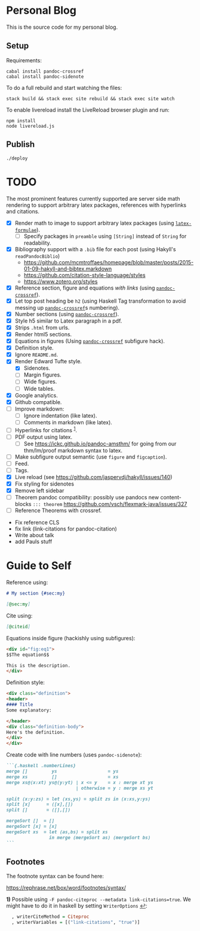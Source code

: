 
# Personal Blog

This is the source code for my personal blog.

## Setup

Requirements:

```
cabal install pandoc-crossref
cabal install pandoc-sidenote
```

To do a full rebuild and start watching the files:

```
stack build && stack exec site rebuild && stack exec site watch
```

To enable livereload install the LiveReload browser plugin and run:
```
npm install
node livereload.js
```

## Publish

```
./deploy
```

# TODO

The most prominent features currently supported are server side math rendering to support arbitrary latex packages, references with hyperlinks and citations.

- [x] Render math to image to support arbitrary latex packages (using [`latex-formulae`](https://github.com/liamoc/latex-formulae)).
  - [ ] Specify packages in `preamble` using `[String]` instead of `String` for readability.
- [x] Bibliography support with a `.bib` file for each post (using Hakyll's `readPandocBiblio`)
  - https://github.com/mcmtroffaes/homepage/blob/master/posts/2015-01-09-hakyll-and-bibtex.markdown
  - https://github.com/citation-style-language/styles
  - https://www.zotero.org/styles
- [x] Reference section, figure and equations *with links* (using [`pandoc-crossref`](https://lierdakil.github.io/pandoc-crossref/)).
- [x] Let top post heading be `h2` (using Haskell Tag transformation to avoid messing up [`pandoc-crossref`]s numbering).
- [x] Number sections (using [`pandoc-crossref`]).
- [x] Style h5 similar to Latex paragraph in a pdf.
- [x] Strips `.html` from urls.
- [x] Render html5 sections.
- [x] Equations in figures (Using [`pandoc-crossref`] subfigure hack).
- [x] Definition style.
- [x] Ignore `README.md`.
- [x] Render Edward Tufte style.
  - [x] Sidenotes.
  - [ ] Margin figures.
  - [ ] Wide figures.
  - [ ] Wide tables.
- [x] Google analytics.
- [x] Github compatible.
- [ ] Improve markdown:
  - [ ] Ignore indentation (like latex).
  - [ ] Comments in markdown (like latex).
- [ ] Hyperlinks for citations <sup id="a1">[1](#link-citation-footnote)</sup>.
- [ ] PDF output using latex.
  - [ ] See https://ickc.github.io/pandoc-amsthm/ for going from our thm/lm/proof markdown syntax to latex.
- [ ] Make subfigure output semantic (use `figure` and `figcaption`).
- [ ] Feed.
- [ ] Tags.
- [x] Live reload (see https://github.com/jaspervdj/hakyll/issues/140)
- [x] Fix styling for sidenotes
- [x] Remove left sidebar
- [ ] Theorem pandoc compatibility: possibly use pandocs new content-blocks `::: theorem` https://github.com/vsch/flexmark-java/issues/327
- [ ] Reference Theorems with crossref.

- Fix reference CLS
- fix link (link-citations for pandoc-citation)
- Write about talk
- add Pauls stuff

# Guide to Self

Reference using:

```md
# My section {#sec:my}

[@sec:my]
```

Cite using:

```md
[@citeid]
```

Equations inside figure (hackishly using subfigures):

```md
<div id="fig:eq1">
$$The equation$$

This is the description.
</div>
```

Definition style:

```md
<div class="definition">
<header>
#### Title
Some explanatory:

</header>
<div class="definition-body">
Here's the definition.
</div>
</div>
```

Create code with line numbers (uses `pandoc-sidenote`):

~~~~~~~~~~md
```{.haskell .numberLines}
merge []         ys                   = ys
merge xs         []                   = xs
merge xs@(x:xt) ys@(y:yt) | x <= y    = x : merge xt ys
                          | otherwise = y : merge xs yt

split (x:y:zs) = let (xs,ys) = split zs in (x:xs,y:ys)
split [x]      = ([x],[])
split []       = ([],[])

mergeSort []  = []
mergeSort [x] = [x]
mergeSort xs  = let (as,bs) = split xs
                in merge (mergeSort as) (mergeSort bs)
```
~~~~~~~~~~

## Footnotes

The footnote syntax can be found here: 

https://rephrase.net/box/word/footnotes/syntax/

<b id="link-citation-footnote">1)</b>
Possible using `-F pandoc-citeproc --metadata link-citations=true`. We might have to do it in haskell by setting `WriterOptions` [↩](#a1):

```haskell
  , writerCiteMethod = Citeproc 
  , writerVariables = [("link-citations", "true")] 
```

[`pandoc-crossref`]: https://lierdakil.github.io/pandoc-crossref/

